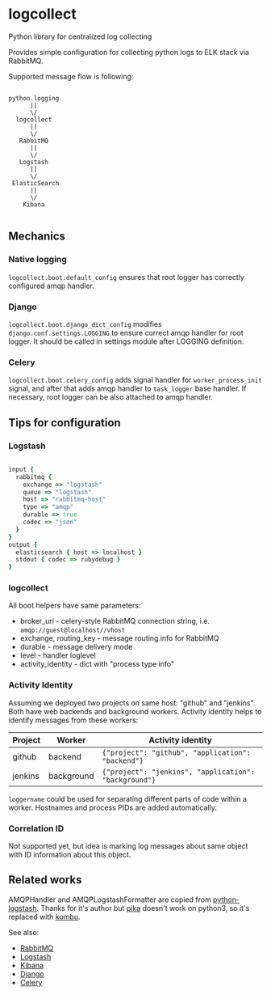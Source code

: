 # logcollect

Python library for centralized log collecting

Provides simple configuration for collecting python logs to ELK stack via 
RabbitMQ.

Supported message flow is following:

```

python.logging
      ||
      \/
  logcollect
      ||
      \/
   RabbitMQ  
      ||
      \/
   Logstash
      ||
      \/
 ElasticSearch
      ||
      \/
    Kibana
    
```

## Mechanics

### Native logging

`logcollect.boot.default_config` ensures that root logger has correctly 
configured amqp handler.

### Django
`logcollect.boot.django_dict_config` modifies `django.conf.settings.LOGGING`
to ensure correct amqp handler for root logger.
It should be called in settings module after LOGGING definition.

### Celery

`logcollect.boot.celery_config` adds signal handler for `worker_process_init`
signal, and after that adds amqp handler to `task_logger` base handler.
If necessary, root logger can be also attached to amqp handler.


## Tips for configuration

### Logstash

```ruby

input {
  rabbitmq {
    exchange => "logstash"
    queue => "logstash"
    host => "rabbitmq-host"
    type => "amqp"
    durable => true
    codec => "json"
  }
}
output {
  elasticsearch { host => localhost }
  stdout { codec => rubydebug }
}

```

### logcollect

All boot helpers have same parameters:
 * broker_uri - celery-style RabbitMQ connection string, i.e. 
 `amqp://guest@localhost//vhost`
 * exchange, routing_key - message routing info for RabbitMQ
 * durable - message delivery mode
 * level - handler loglevel
 * activity_identity - dict with "process type info"
 
### Activity Identity

Assuming we deployed two projects on same host: "github" and "jenkins".
Both have web backends and background workers.
Activity identity helps to identify messages from these workers:

Project |   Worker   | Activity identity
------- | ---------- | -----------------
github  |  backend   | `{"project": "github", "application": "backend"}`
jenkins | background | `{"project": "jenkins", "application": "background"}`

`loggername` could be used for separating different parts of code within a 
worker. Hostnames and process PIDs are added automatically.

### Correlation ID

Not supported yet, but idea is marking log messages about same object with ID
information about this object.

## Related works

AMQPHandler and AMQPLogstashFormatter are copied from 
[python-logstash](https://github.com/vklochan/python-logstash).
Thanks for it's author but [pika](https://github.com/pika/pika) 
doesn't work on python3, so it's replaced with 
[kombu](https://github.com/celery/kombu).

See also:
* [RabbitMQ](https://github.com/rabbitmq/rabbitmq-server)
* [Logstash](https://github.com/elastic/logstash)
* [Kibana](https://github.com/elastic/kibana)
* [Django](https://github.com/django/django)
* [Celery](https://github.com/celery/celery)


